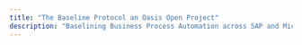 ```yaml
---
title: "The Baseline Protocol an Oasis Open Project"
description: "Baselining Business Process Automation across SAP and Microsoft Dynamics"
---
```

